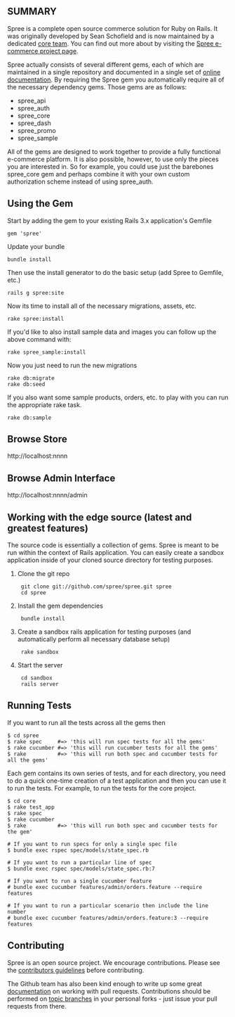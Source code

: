 SUMMARY
-------

Spree is a complete open source commerce solution for Ruby on Rails.  It was originally developed by Sean Schofield
and is now maintained by a dedicated [core team](http://spreecommerce.com/core-team).  You can find out more about
by visiting the [Spree e-commerce project page](http://spreecommerce.com).

Spree actually consists of several different gems, each of which are maintained in a single repository and documented
in a single set of [online documentation](http://spreecommerce.com/documentation).  By requiring the Spree gem you
automatically require all of the necessary dependency gems.  Those gems are as follows:

* spree_api
* spree_auth
* spree_core
* spree_dash
* spree_promo
* spree_sample

All of the gems are designed to work together to provide a fully functional e-commerce platform.  It is also possible,
however, to use only the pieces you are interested in.  So for example, you could use just the barebones spree\_core gem
and perhaps combine it with your own custom authorization scheme instead of using spree_auth.

Using the Gem
-------------

Start by adding the gem to your existing Rails 3.x application's Gemfile

    gem 'spree'

Update your bundle

    bundle install

Then use the install generator to do the basic setup (add Spree to Gemfile, etc.)

    rails g spree:site

Now its time to install all of the necessary migrations, assets, etc.

    rake spree:install

If you'd like to also install sample data and images you can follow up the above command with:

    rake spree_sample:install

Now you just need to run the new migrations

    rake db:migrate
    rake db:seed

If you also want some sample products, orders, etc. to play with you can run the appropriate rake task.

    rake db:sample


Browse Store
------------

http://localhost:nnnn

Browse Admin Interface
----------------------

http://localhost:nnnn/admin



Working with the edge source (latest and greatest features)
-----------------------------------------------------------

The source code is essentially a collection of gems.  Spree is meant to be run within the context of Rails application.  You can easily create a sandbox application inside of your cloned source directory for testing purposes.


1. Clone the git repo

        git clone git://github.com/spree/spree.git spree
        cd spree

2. Install the gem dependencies

        bundle install

3. Create a sandbox rails application for testing purposes (and automatically perform all necessary database setup)

        rake sandbox

6. Start the server

        cd sandbox
        rails server

Running Tests
-------------

If you want to run all the tests across all the gems then

    $ cd spree
    $ rake spec     #=> 'this will run spec tests for all the gems'
    $ rake cucumber #=> 'this will run cucumber tests for all the gems'
    $ rake          #=> 'this will run both spec and cucumber tests for all the gems'

Each gem contains its own series of tests, and for each directory, you need to do a quick one-time
creation of a test application and then you can use it to run the tests.  For example, to run the
tests for the core project.

    $ cd core
    $ rake test_app
    $ rake spec
    $ rake cucumber
    $ rake          #=> 'this will run both spec and cucumber tests for the gem'

    # If you want to run specs for only a single spec file
    $ bundle exec rspec spec/models/state_spec.rb

    # If you want to run a particular line of spec
    $ bundle exec rspec spec/models/state_spec.rb:7

    # If you want to run a single cucumber feature
    # bundle exec cucumber features/admin/orders.feature --require features

    # If you want to run a particular scenario then include the line number
    # bundle exec cucumber features/admin/orders.feature:3 --require features


Contributing
------------

Spree is an open source project.  We encourage contributions.  Please see the [contributors guidelines](http://spreecommerce.com/documentation/contributing_to_spree.html) before contributing.

The Github team has also been kind enough to write up some great [documentation](http://help.github.com/pull-requests/) on working with pull requests. Contributions should be performed on [topic branches](http://progit.org/book/ch3-4.html) in your personal forks - just issue your pull requests from there.
